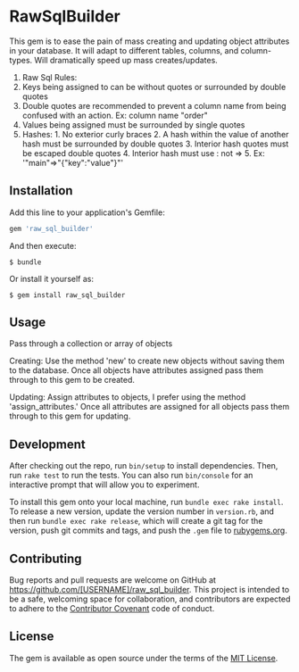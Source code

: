 # RawSqlBuilder

This gem is to ease the pain of mass creating and updating object attributes in your database.
It will adapt to different tables, columns, and column-types.
Will dramatically speed up mass creates/updates.

1. Raw Sql Rules:
  1. Keys being assigned to can be without quotes or surrounded by double quotes
  2. Double quotes are recommended to prevent a column name from being confused
    with an action. Ex: column name "order"
  3. Values being assigned must be surrounded by single quotes
  4. Hashes:
    1. No exterior curly braces
    2. A hash within the value of another hash must be surrounded by double quotes
    3. Interior hash quotes must be escaped double quotes
    4. Interior hash must use : not =>
    5. Ex: '"main"=>"{\"key\":\"value\"}"'

## Installation

Add this line to your application's Gemfile:

```ruby
gem 'raw_sql_builder'
```

And then execute:

    $ bundle

Or install it yourself as:

    $ gem install raw_sql_builder

## Usage

Pass through a collection or array of objects

Creating:
  Use the method 'new' to create new objects without saving them to the database.
  Once all objects have attributes assigned pass them through to this gem to be created.
  
Updating:
  Assign attributes to objects, I prefer using the method 'assign_attributes.'
  Once all attributes are assigned for all objects pass them through to this gem for updating.

## Development

After checking out the repo, run `bin/setup` to install dependencies. Then, run `rake test` to run the tests. You can also run `bin/console` for an interactive prompt that will allow you to experiment.

To install this gem onto your local machine, run `bundle exec rake install`. To release a new version, update the version number in `version.rb`, and then run `bundle exec rake release`, which will create a git tag for the version, push git commits and tags, and push the `.gem` file to [rubygems.org](https://rubygems.org).

## Contributing

Bug reports and pull requests are welcome on GitHub at https://github.com/[USERNAME]/raw_sql_builder. This project is intended to be a safe, welcoming space for collaboration, and contributors are expected to adhere to the [Contributor Covenant](contributor-covenant.org) code of conduct.


## License

The gem is available as open source under the terms of the [MIT License](http://opensource.org/licenses/MIT).

